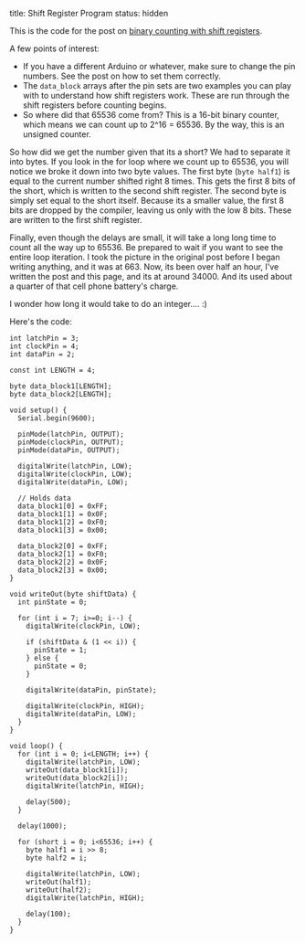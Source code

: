 title: Shift Register Program
status: hidden

This is the code for the post on [binary counting with shift registers](/memory-and-counting-in-hardware.html).

A few points of interest:

- If you have a different Arduino or whatever, make sure to change the pin numbers. See the post on how to set them correctly.   
- The `data_block` arrays after the pin sets are two examples you can play with to understand how shift registers work. These are run through the shift registers before counting begins.   
- So where did that 65536 come from? This is a 16-bit binary counter, which means we can count up to 2^16 = 65536. By the way, this is an unsigned counter.   


So how did we get the number given that its a short? We had to separate it into bytes. If you look in the for loop where we count up to 65536, you will notice we broke it down into two byte values. The first byte (`byte half1`) is equal to the current number shifted right 8 times. This gets the first 8 bits of the short, which is written to the second shift register. The second byte is simply set equal to the short itself. Because its a smaller value, the first 8 bits are dropped by the compiler, leaving us only with the low 8 bits. These are written to the first shift register.

Finally, even though the delays are small, it will take a long long time to count all the way up to 65536. Be prepared to wait if you want to see the entire loop iteration. I took the picture in the original post before I began writing anything, and it was at 663. Now, its been over half an hour, I've written the post and this page, and its at around 34000. And its used about a quarter of that cell phone battery's charge.

I wonder how long it would take to do an integer.... :)

Here's the code:

```
int latchPin = 3;
int clockPin = 4;
int dataPin = 2;

const int LENGTH = 4;

byte data_block1[LENGTH];
byte data_block2[LENGTH];

void setup() {
  Serial.begin(9600);
  
  pinMode(latchPin, OUTPUT);
  pinMode(clockPin, OUTPUT);
  pinMode(dataPin, OUTPUT);

  digitalWrite(latchPin, LOW);
  digitalWrite(clockPin, LOW);
  digitalWrite(dataPin, LOW);

  // Holds data
  data_block1[0] = 0xFF;
  data_block1[1] = 0x0F;
  data_block1[2] = 0xF0;
  data_block1[3] = 0x00;

  data_block2[0] = 0xFF;
  data_block2[1] = 0xF0;
  data_block2[2] = 0x0F;
  data_block2[3] = 0x00;
}

void writeOut(byte shiftData) {
  int pinState = 0;
  
  for (int i = 7; i>=0; i--) {
    digitalWrite(clockPin, LOW);

    if (shiftData & (1 << i)) {
      pinState = 1;
    } else {
      pinState = 0;
    }

    digitalWrite(dataPin, pinState);

    digitalWrite(clockPin, HIGH);
    digitalWrite(dataPin, LOW);
  }
}

void loop() {
  for (int i = 0; i<LENGTH; i++) {
    digitalWrite(latchPin, LOW);
    writeOut(data_block1[i]);
    writeOut(data_block2[i]);
    digitalWrite(latchPin, HIGH);

    delay(500);
  }

  delay(1000);

  for (short i = 0; i<65536; i++) {
    byte half1 = i >> 8;
    byte half2 = i;

    digitalWrite(latchPin, LOW);
    writeOut(half1);
    writeOut(half2);
    digitalWrite(latchPin, HIGH);

    delay(100);
  }
}
```